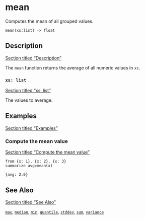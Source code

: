 # mean

Computes the mean of all grouped values.

```tql
mean(xs:list) -> float
```

## Description

[Section titled “Description”](#description)

The `mean` function returns the average of all numeric values in `xs`.

### `xs: list`

[Section titled “xs: list”](#xs-list)

The values to average.

## Examples

[Section titled “Examples”](#examples)

### Compute the mean value

[Section titled “Compute the mean value”](#compute-the-mean-value)

```tql
from {x: 1}, {x: 2}, {x: 3}
summarize avg=mean(x)
```

```tql
{avg: 2.0}
```

## See Also

[Section titled “See Also”](#see-also)

[`max`](/reference/functions/max), [`median`](/reference/functions/median), [`min`](/reference/functions/min), [`quantile`](/reference/functions/quantile), [`stddev`](/reference/functions/stddev), [`sum`](/reference/functions/sum), [`variance`](/reference/functions/variance)